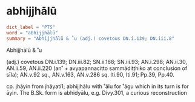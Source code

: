 # abhijjhālū

``` toml
dict_label = "PTS"
word = "abhijjhālū"
summary = "Abhijjhālū & ˚u (adj.) covetous DN.i.139; DN.iii.8"
```

Abhijjhālū & ˚u

(adj.) covetous DN.i.139; DN.iii.82; SN.ii.168; SN.iii.93; AN.i.298; AN.ii.30, AN.ii.59, AN.ii.220 (an˚ \+ avyapannacitto sammādiṭṭhiko at conclusion of sīla); AN.v.92 sq., AN.v.163, AN.v.286 sq. Iti.90, Iti.91; Pp.39, Pp.40.

cp. jhāyin from jhāyati1; abhijjhālu with ˚ālu for ˚āgu which in its turn is for āyin. The B.Sk. form is abhidyālu, e.g. Divy.301, a curious reconstruction

